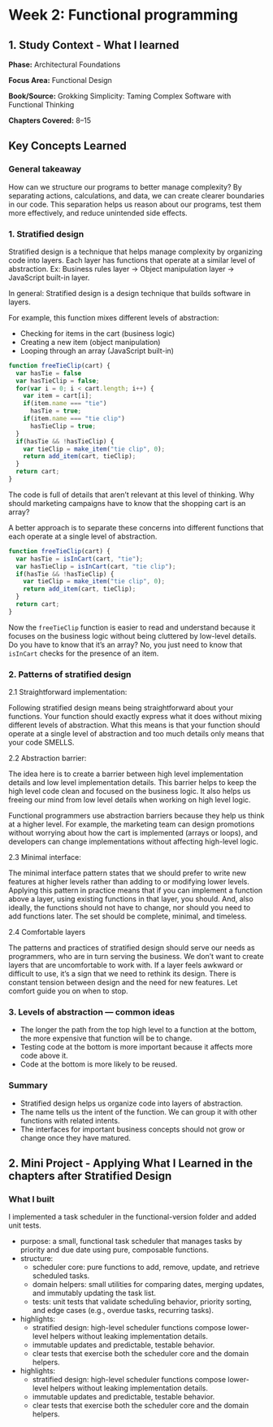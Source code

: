 # Week 2: Functional programming
## 1. Study Context - What I learned

**Phase:** Architectural Foundations 

**Focus Area:** Functional Design

**Book/Source:** Grokking Simplicity: Taming Complex Software with Functional Thinking

**Chapters Covered:** 8–15

## Key Concepts Learned

### General takeaway

How can we structure our programs to better manage complexity? By separating
actions, calculations, and data, we can create clearer boundaries in our code. This
separation helps us reason about our programs, test them more effectively, and reduce
unintended side effects.

### 1. Stratified design

Stratified design is a technique that helps manage complexity by organizing code into layers.
Each layer has functions that operate at a similar level of abstraction.
Ex: Business rules layer -> Object manipulation layer -> JavaScript built-in layer.

In general: Stratified design is a design technique that builds software in layers.

For example, this function mixes different levels of abstraction:
  - Checking for items in the cart (business logic)
  - Creating a new item (object manipulation)
  - Looping through an array (JavaScript built-in)

```js
function freeTieClip(cart) {
  var hasTie = false
  var hasTieClip = false;
  for(var i = 0; i < cart.length; i++) {
    var item = cart[i];
    if(item.name === "tie")
      hasTie = true;
    if(item.name === "tie clip")
      hasTieClip = true;
  }
  if(hasTie && !hasTieClip) {
    var tieClip = make_item("tie clip", 0);
    return add_item(cart, tieClip);
  }
  return cart;
}
```

The code is full of
details that aren’t relevant at this level of thinking. Why should marketing campaigns have to
know that the shopping cart is an array?

A better approach is to separate these concerns into different functions that each operate
at a single level of abstraction.

```js
function freeTieClip(cart) {
  var hasTie = isInCart(cart, "tie");
  var hasTieClip = isInCart(cart, "tie clip");
  if(hasTie && !hasTieClip) {
    var tieClip = make_item("tie clip", 0);
    return add_item(cart, tieClip);
  }
  return cart;
} 
```
Now the `freeTieClip` function is easier to read and understand because it focuses on the
business logic without being cluttered by low-level details. Do you have to know that
it’s an array? No, you just need to know that `isInCart` checks for the presence of an item.

### 2. Patterns of stratified design

2.1 Straightforward implementation:

Following stratified design means being straightforward about your functions. Your function should
exactly express what it does without mixing different levels of abstraction. What this means is that
your function should operate at a single level of abstraction and too much details only means that
your code SMELLS.

2.2 Abstraction barrier:

The idea here is to create a barrier between high level implementation details and low level
implementation details. This barrier helps to keep the high level code clean and focused on the
business logic. It also helps us freeing our mind from low level details when working on high level
logic.

Functional programmers use abstraction barriers because they help us think at a higher level. For example, the marketing team can design promotions without worrying about how the cart is implemented (arrays or loops), and developers can change implementations without affecting high-level logic.

2.3 Minimal interface:

The minimal interface pattern states that we should prefer to write new features at higher levels rather
than adding to or modifying lower levels. Applying this pattern in practice means that if you can
implement a function above a layer, using existing functions in that layer, you should. And, also ideally,
the functions should not have to change, nor should you need to add functions later. The set should be
complete, minimal, and timeless.

2.4 Comfortable layers

The patterns and practices of stratified design should serve our needs as programmers, who are in
turn serving the business. We don’t want to create layers that are uncomfortable to work with.
If a layer feels awkward or difficult to use, it’s a sign that we need to rethink its design.
There is constant tension between design and the need for new features. Let comfort guide you on
when to stop.

### 3. Levels of abstraction — common ideas

  - The longer the path from the top high level to a function at the bottom, the more expensive 
  that function will be to change.
  - Testing code at the bottom is more important because it affects more code above it.
  - Code at the bottom is more likely to be reused.

### Summary
  - Stratified design helps us organize code into layers of abstraction.
  - The name tells us the intent of the function. We can group it with other functions with
  related intents.
  - The interfaces for important business concepts should not grow or change once they have matured.

## 2. Mini Project - Applying What I Learned in the chapters after Stratified Design

### What I built

I implemented a task scheduler in the functional-version folder and added unit tests.

- purpose: a small, functional task scheduler that manages tasks by priority and due date using pure, composable functions.
- structure:
  - scheduler core: pure functions to add, remove, update, and retrieve scheduled tasks.
  - domain helpers: small utilities for comparing dates, merging updates, and immutably updating the task list.
  - tests: unit tests that validate scheduling behavior, priority sorting, and edge cases (e.g., overdue tasks, recurring tasks).
- highlights:
  - stratified design: high-level scheduler functions compose lower-level helpers without leaking implementation details.
  - immutable updates and predictable, testable behavior.
  - clear tests that exercise both the scheduler core and the domain helpers.
- highlights:
  - stratified design: high-level scheduler functions compose lower-level helpers without leaking implementation details.
  - immutable updates and predictable, testable behavior.
  - clear tests that exercise both the scheduler core and the domain helpers.

